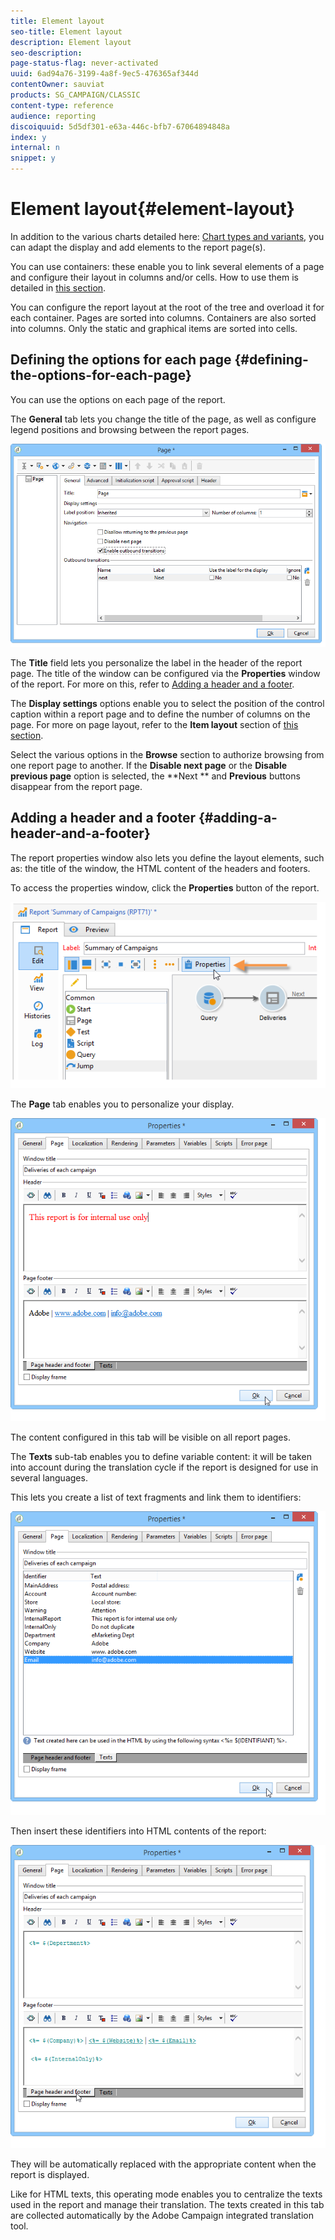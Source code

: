 ```yaml
---
title: Element layout
seo-title: Element layout
description: Element layout
seo-description: 
page-status-flag: never-activated
uuid: 6ad94a76-3199-4a8f-9ec5-476365af344d
contentOwner: sauviat
products: SG_CAMPAIGN/CLASSIC
content-type: reference
audience: reporting
discoiquuid: 5d5df301-e63a-446c-bfb7-67064894848a
index: y
internal: n
snippet: y
---
```


# Element layout{#element-layout}

In addition to the various charts detailed here: [Chart types and variants](../../reporting/using/element-layout.md#chart-types-and-variants), you can adapt the display and add elements to the report page(s).

You can use containers: these enable you to link several elements of a page and configure their layout in columns and/or cells. How to use them is detailed in [this section](../../web/using/defining-web-forms-layout.md#creating-containers).

You can configure the report layout at the root of the tree and overload it for each container. Pages are sorted into columns. Containers are also sorted into columns. Only the static and graphical items are sorted into cells.

## Defining the options for each page {#defining-the-options-for-each-page}

You can use the options on each page of the report.

The **General** tab lets you change the title of the page, as well as configure legend positions and browsing between the report pages. 

![](assets/s_ncs_advuser_report_wizard_022.png)

The **Title** field lets you personalize the label in the header of the report page. The title of the window can be configured via the **Properties** window of the report. For more on this, refer to [Adding a header and a footer](../../reporting/using/element-layout.md#adding-a-header-and-a-footer).

The **Display settings** options enable you to select the position of the control caption within a report page and to define the number of columns on the page. For more on page layout, refer to the **Item layout** section of [this section](../../web/using/defining-web-forms-layout.md#positioning-the-fields-on-the-page).

Select the various options in the **Browse** section to authorize browsing from one report page to another. If the **Disable next page** or the **Disable previous page** option is selected, the **Next ** and **Previous** buttons disappear from the report page.

## Adding a header and a footer {#adding-a-header-and-a-footer}

The report properties window also lets you define the layout elements, such as: the title of the window, the HTML content of the headers and footers.

To access the properties window, click the **Properties** button of the report.

![](assets/reporting_properties.png)

The **Page** tab enables you to personalize your display. 

![](assets/s_ncs_advuser_report_properties_04.png)

The content configured in this tab will be visible on all report pages.

The **Texts** sub-tab enables you to define variable content: it will be taken into account during the translation cycle if the report is designed for use in several languages.

This lets you create a list of text fragments and link them to identifiers:

![](assets/s_ncs_advuser_report_properties_04a.png)

Then insert these identifiers into HTML contents of the report:

![](assets/s_ncs_advuser_report_properties_04b.png)

They will be automatically replaced with the appropriate content when the report is displayed.

Like for HTML texts, this operating mode enables you to centralize the texts used in the report and manage their translation. The texts created in this tab are collected automatically by the Adobe Campaign integrated translation tool.
